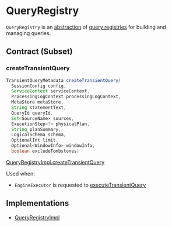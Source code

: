 # QueryRegistry

`QueryRegistry` is an [abstraction](#contract) of [query registries](#implementations) for building and managing queries.

## Contract (Subset)

### <span id="createTransientQuery"> createTransientQuery

```java
TransientQueryMetadata createTransientQuery(
  SessionConfig config,
  ServiceContext serviceContext,
  ProcessingLogContext processingLogContext,
  MetaStore metaStore,
  String statementText,
  QueryId queryId,
  Set<SourceName> sources,
  ExecutionStep<?> physicalPlan,
  String planSummary,
  LogicalSchema schema,
  OptionalInt limit,
  Optional<WindowInfo> windowInfo,
  boolean excludeTombstones)
```

[QueryRegistryImpl.createTransientQuery](QueryRegistryImpl.md#createTransientQuery)

Used when:

* `EngineExecutor` is requested to [executeTransientQuery](EngineExecutor.md#executeTransientQuery)

## Implementations

* [QueryRegistryImpl](QueryRegistryImpl.md)
